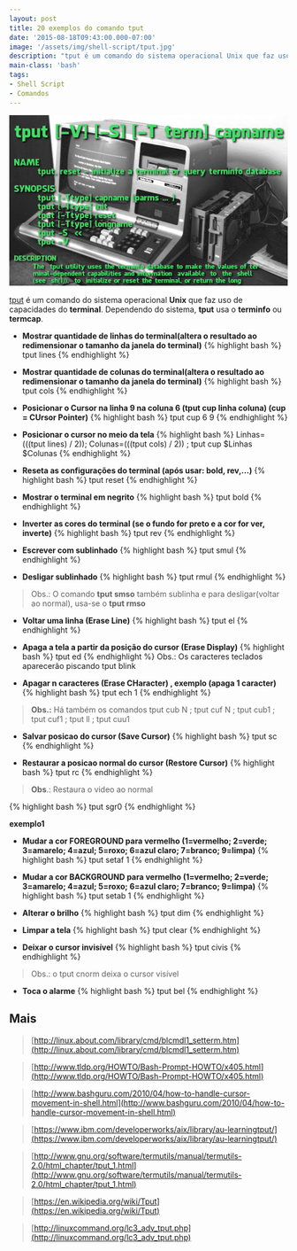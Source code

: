 ```yaml
---
layout: post
title: 20 exemplos do comando tput
date: '2015-08-18T09:43:00.000-07:00'
image: '/assets/img/shell-script/tput.jpg'
description: "tput é um comando do sistema operacional Unix que faz uso de capacidades do terminal."
main-class: 'bash'
tags:
- Shell Script
- Comandos
---
```


![20 exemplos do comando tput](/assets/img/shell-script/tput.jpg "20 exemplos do comando tput")

[tput](http://www.gnu.org/software/termutils/manual/termutils-2.0/html_chapter/tput_1.html) é um comando do sistema operacional __Unix__ que faz uso de capacidades do __terminal__. Dependendo do sistema, __tput__ usa o __terminfo__ ou __termcap__.


+ __Mostrar quantidade de linhas do terminal(altera o resultado ao redimensionar o tamanho da janela do terminal)__
{% highlight bash %}
tput lines
{% endhighlight %}


+ __Mostrar quantidade de colunas do terminal(altera o resultado ao redimensionar o tamanho da janela do terminal)__
{% highlight bash %}
tput cols
{% endhighlight %}


+ __Posicionar o Cursor na linha 9 na coluna 6 (tput cup linha coluna) (cup = CUrsor Pointer)__
{% highlight bash %}
tput cup 6 9
{% endhighlight %}

+ __Posicionar o cursor no meio da tela__
{% highlight bash %}
Linhas=$(($(tput lines) / 2)); Colunas=$(($(tput cols) / 2)) ; tput cup $Linhas $Colunas
{% endhighlight %}

+ __Reseta as configurações do terminal (após usar: bold, rev,...)__
{% highlight bash %}
tput reset
{% endhighlight %}

+ __Mostrar o terminal em negrito__
{% highlight bash %}
tput bold
{% endhighlight %}

+ __Inverter as cores do terminal (se o fundo for preto e a cor for ver, inverte)__
{% highlight bash %}
tput rev
{% endhighlight %}

+ __Escrever com sublinhado__
{% highlight bash %}
tput smul
{% endhighlight %}

+ __Desligar sublinhado__
{% highlight bash %}
tput rmul
{% endhighlight %}

> Obs.: O comando __tput smso__ também sublinha e para desligar(voltar ao normal), usa-se o __tput rmso__


+ __Voltar uma linha (Erase Line)__
{% highlight bash %}
tput el
{% endhighlight %}

+ __Apaga a tela a partir da posição do cursor (Erase Display)__
{% highlight bash %}
tput ed
{% endhighlight %}
Obs.: Os caracteres teclados aparecerão piscando
tput blink

+ __Apagar n caracteres (Erase CHaracter) , exemplo (apaga 1 caracter)__
{% highlight bash %}
tput ech 1
{% endhighlight %}

> __Obs.:__ Há também os comandos tput cub N ; tput cuf N ; tput cub1 ; tput cuf1 ; tput ll ; tput cuu1

+ __Salvar posicao do cursor (Save Cursor)__
{% highlight bash %}
tput sc
{% endhighlight %}

+ __Restaurar a posicao normal do cursor (Restore Cursor)__
{% highlight bash %}
tput rc
{% endhighlight %}

> __Obs__.: Restaura o video ao normal

{% highlight bash %}
tput sgr0
{% endhighlight %}

__exemplo1__
      

+ __Mudar a cor FOREGROUND para vermelho (1=vermelho; 2=verde; 3=amarelo; 4=azul; 5=roxo; 6=azul claro; 7=branco; 9=limpa)__
{% highlight bash %}
tput setaf 1
{% endhighlight %}

+ __Mudar a cor BACKGROUND para vermelho (1=vermelho; 2=verde; 3=amarelo; 4=azul; 5=roxo; 6=azul claro; 7=branco; 9=limpa)__
{% highlight bash %}
tput setab 1
{% endhighlight %}

+ __Alterar o brilho__
{% highlight bash %}
tput dim
{% endhighlight %}

+ __Limpar a tela__
{% highlight bash %}
tput clear
{% endhighlight %}

+ __Deixar o cursor invisível__
{% highlight bash %}
tput civis
{% endhighlight %}

> Obs.: o tput cnorm deixa o cursor visível

+ __Toca o alarme__
{% highlight bash %}
tput bel
{% endhighlight %}
    
## Mais

> [http://linux.about.com/library/cmd/blcmdl1_setterm.htm](http://linux.about.com/library/cmd/blcmdl1_setterm.htm)

> [http://www.tldp.org/HOWTO/Bash-Prompt-HOWTO/x405.html](http://www.tldp.org/HOWTO/Bash-Prompt-HOWTO/x405.html)

> [http://www.bashguru.com/2010/04/how-to-handle-cursor-movement-in-shell.html](http://www.bashguru.com/2010/04/how-to-handle-cursor-movement-in-shell.html)

> [https://www.ibm.com/developerworks/aix/library/au-learningtput/](https://www.ibm.com/developerworks/aix/library/au-learningtput/)

> [http://www.gnu.org/software/termutils/manual/termutils-2.0/html_chapter/tput_1.html](http://www.gnu.org/software/termutils/manual/termutils-2.0/html_chapter/tput_1.html)

> [https://en.wikipedia.org/wiki/Tput](https://en.wikipedia.org/wiki/Tput)

> [http://linuxcommand.org/lc3_adv_tput.php](http://linuxcommand.org/lc3_adv_tput.php)
